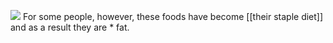 ![](https://i.imgur.com/q2PR98h.png)
For some people, however, these foods have become [[their staple diet]] and as a result they are * fat.
